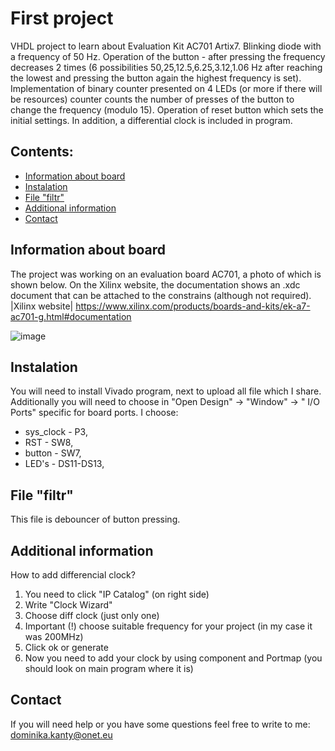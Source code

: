 # First project

VHDL project to learn about Evaluation Kit AC701 Artix7. Blinking diode with a frequency of 50 Hz. Operation of the button - after pressing the frequency decreases 2 times (6 possibilities 50,25,12.5,6.25,3.12,1.06 Hz after reaching the lowest and pressing the button again the highest frequency is set).  Implementation of binary counter presented on 4 LEDs (or more if there will be resources) counter counts the number of presses of the button to change the frequency (modulo 15). Operation of reset button which sets the initial settings. In addition, a differential clock is included in program. 

## Contents:
- [Information about board](#information)
- [Instalation](#instalation)
- [File "filtr"](#file_filtr)
- [Additional information](#additional_information)
- [Contact](#contact)

## Information about board

The project was working on an evaluation board AC701, a photo of which is shown below. On the Xilinx website, the documentation shows an .xdc document that can be attached to the constrains (although not required).<br>
|Xilinx website| https://www.xilinx.com/products/boards-and-kits/ek-a7-ac701-g.html#documentation

![image](https://github.com/user-attachments/assets/72d104d8-f342-412c-b95b-daf0aa761073)

## Instalation

You will need to install Vivado program, next to upload all file which I share. Additionally you will need to choose in "Open Design" -> "Window" -> " I/O Ports" specific for board ports. I choose:
- sys_clock - P3,
- RST       - SW8,
- button    - SW7,
- LED's     - DS11-DS13,

## File "filtr"

This file is debouncer of button pressing.

## Additional information

How to add differencial clock?<br>
1. You need to click "IP Catalog" (on right side)
2. Write "Clock Wizard"
3. Choose diff clock (just only one)
4. Important (!) choose suitable frequency for your project (in my case it was 200MHz)
5. Click ok or generate
6. Now you need to add your clock by using component and Portmap (you should look on main program where it is)  

## Contact
If you will need help or you have some questions feel free to write to me: dominika.kanty@onet.eu
